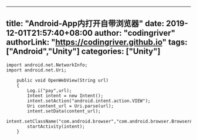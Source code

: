 ﻿
---
title: "Android-App内打开自带浏览器"
date: 2019-12-01T21:57:40+08:00
author: "codingriver"
authorLink: "https://codingriver.github.io"
tags: ["Android","Unity"]
categories: ["Unity"]
---

<!--more-->


```
import android.net.NetworkInfo;
import android.net.Uri;

    public void OpenWebView(String url)
    {
    	Log.i("pay",url);
        Intent intent = new Intent();
        intent.setAction("android.intent.action.VIEW");
        Uri content_url = Uri.parse(url);
        intent.setData(content_url);
        intent.setClassName("com.android.browser","com.android.browser.BrowserActivity");
        startActivity(intent);
    }
```
